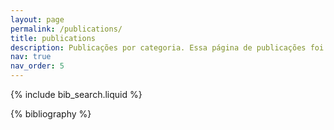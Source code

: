 ```yaml
---
layout: page
permalink: /publications/
title: publications
description: Publicações por categoria. Essa página de publicações foi gerada pelo jekyll-scholar.
nav: true
nav_order: 5
---
```


<!-- _pages/publications.md -->

<!-- Bibsearch Feature -->

{% include bib_search.liquid %}

<div class="publications">

{% bibliography %}

</div>
